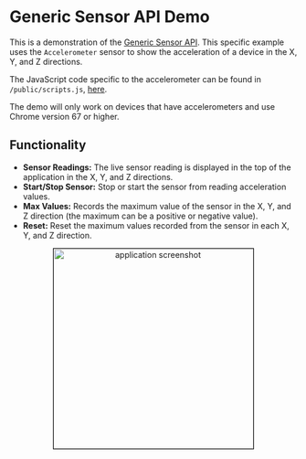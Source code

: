 # Generic Sensor API Demo

This is a demonstration of the [Generic Sensor API](https://www.w3.org/TR/generic-sensor/). This specific example 
uses the `Accelerometer` sensor to show the acceleration of a device in the X, Y, and Z directions.

The JavaScript code specific to the accelerometer can be found in `/public/scripts.js`, [here](https://github.com/robbiejaeger/generic-sensor/blob/master/public/scripts.js#L16-L49).

The demo will only work on devices that have accelerometers and use Chrome version 67 or higher.

## Functionality

* **Sensor Readings:** The live sensor reading is displayed in the top of the application in the X, Y, and Z directions.
* **Start/Stop Sensor:** Stop or start the sensor from reading acceleration values.
* **Max Values:** Records the maximum value of the sensor in the X, Y, and Z direction (the maximum can be a positive or negative value).
* **Reset:** Reset the maximum values recorded from the sensor in each X, Y, and Z direction.

<div align="center">
  <img 
    src="https://i.imgur.com/bt1rpQ8.png"
    alt="application screenshot"
    width="350"
    style="border:1px solid black"
  />  
</div>
